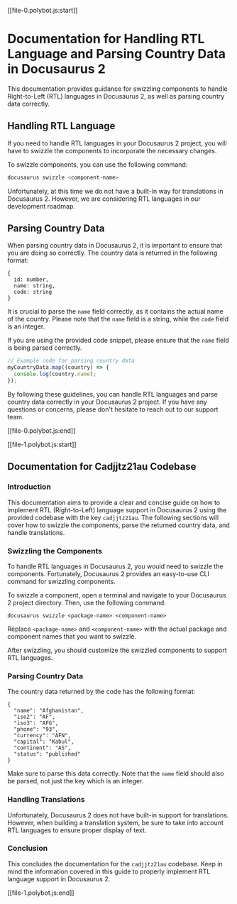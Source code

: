 [[file-0.polybot.js:start]]

# Documentation for Handling RTL Language and Parsing Country Data in Docusaurus 2

This documentation provides guidance for swizzling components to handle Right-to-Left (RTL) languages in Docusaurus 2, as well as parsing country data correctly.

## Handling RTL Language

If you need to handle RTL languages in your Docusaurus 2 project, you will have to swizzle the components to incorporate the necessary changes.

To swizzle components, you can use the following command:

```bash
docusaurus swizzle <component-name>
```

Unfortunately, at this time we do not have a built-in way for translations in Docusaurus 2. However, we are considering RTL languages in our development roadmap.

## Parsing Country Data

When parsing country data in Docusaurus 2, it is important to ensure that you are doing so correctly. The country data is returned in the following format:

```
{
  id: number,
  name: string,
  code: string
}
```

It is crucial to parse the `name` field correctly, as it contains the actual name of the country. Please note that the `name` field is a string, while the `code` field is an integer.

If you are using the provided code snippet, please ensure that the `name` field is being parsed correctly.

```javascript
// Example code for parsing country data
myCountryData.map((country) => {
  console.log(country.name);
});
```

By following these guidelines, you can handle RTL languages and parse country data correctly in your Docusaurus 2 project. If you have any questions or concerns, please don't hesitate to reach out to our support team.

[[file-0.polybot.js:end]]

[[file-1.polybot.js:start]]

## Documentation for Cadjjtz21au Codebase

### Introduction

This documentation aims to provide a clear and concise guide on how to implement RTL (Right-to-Left) language support in Docusaurus 2 using the provided codebase with the key `cadjjtz21au`. The following sections will cover how to swizzle the components, parse the returned country data, and handle translations.

### Swizzling the Components

To handle RTL languages in Docusaurus 2, you would need to swizzle the components. Fortunately, Docusaurus 2 provides an easy-to-use CLI command for swizzling components.

To swizzle a component, open a terminal and navigate to your Docusaurus 2 project directory. Then, use the following command: 

```
docusaurus swizzle <package-name> <component-name>
```

Replace `<package-name>` and `<component-name>` with the actual package and component names that you want to swizzle. 

After swizzling, you should customize the swizzled components to support RTL languages.

### Parsing Country Data

The country data returned by the code has the following format:

```
{
  "name": "Afghanistan",
  "iso2": "AF",
  "iso3": "AFG",
  "phone": "93",
  "currency": "AFN",
  "capital": "Kabul",
  "continent": "AS",
  "status": "published"
}
```

Make sure to parse this data correctly. Note that the `name` field should also be parsed, not just the key which is an integer.

### Handling Translations

Unfortunately, Docusaurus 2 does not have built-in support for translations. However, when building a translation system, be sure to take into account RTL languages to ensure proper display of text.

### Conclusion

This concludes the documentation for the `cadjjtz21au` codebase. Keep in mind the information covered in this guide to properly implement RTL language support in Docusaurus 2.

[[file-1.polybot.js:end]]